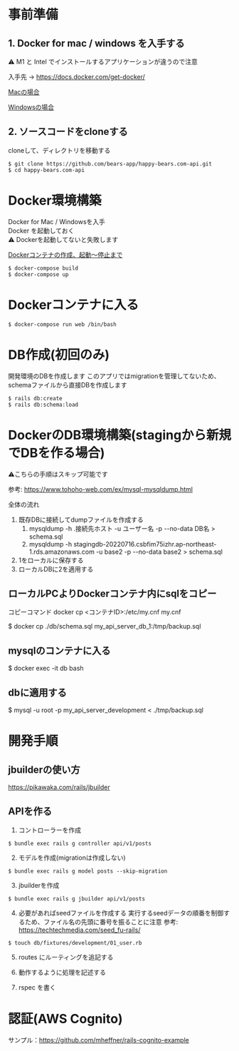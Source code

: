 # 事前準備
## 1. Docker for mac / windows を入手する

⚠ M1 と Intel でインストールするアプリケーションが違うので注意

入手先 -> https://docs.docker.com/get-docker/

[Macの場合](https://docs.docker.com/desktop/install/mac-install/)

[Windowsの場合](https://docs.docker.com/desktop/install/windows-install/)

## 2. ソースコードをcloneする

cloneして、ディレクトリを移動する
```shell
$ git clone https://github.com/bears-app/happy-bears.com-api.git
$ cd happy-bears.com-api
```

# Docker環境構築

Docker for Mac / Windowsを入手  
Docker を起動しておく  
⚠ Dockerを起動してないと失敗します  

[Dockerコンテナの作成、起動〜停止まで](https://qiita.com/kooohei/items/0e788a2ce8c30f9dba53)

```shell
$ docker-compose build
$ docker-compose up
```

# Dockerコンテナに入る

```
$ docker-compose run web /bin/bash
```

# DB作成(初回のみ)

開発環境のDBを作成します
このアプリではmigrationを管理してないため、schemaファイルから直接DBを作成します

```shell
$ rails db:create
$ rails db:schema:load
```

# DockerのDB環境構築(stagingから新規でDBを作る場合)

⚠こちらの手順はスキップ可能です

参考: https://www.tohoho-web.com/ex/mysql-mysqldump.html

全体の流れ
1. 既存DBに接続してdumpファイルを作成する
   1. mysqldump -h .接続先ホスト -u ユーザー名 -p --no-data DB名 > schema.sql
   2. mysqldump -h stagingdb-20220716.csbfim75izhr.ap-northeast-1.rds.amazonaws.com -u base2 -p --no-data base2 > schema.sql
2. 1をローカルに保存する
3. ローカルDBに2を適用する

## ローカルPCよりDockerコンテナ内にsqlをコピー

コピーコマンド
docker cp <コンテナID>:/etc/my.cnf my.cnf

$ docker cp ./db/schema.sql my_api_server_db_1:/tmp/backup.sql

## mysqlのコンテナに入る
$ docker exec -it db bash

## dbに適用する
$ mysql -u root -p my_api_server_development < ./tmp/backup.sql

# 開発手順

## jbuilderの使い方
https://pikawaka.com/rails/jbuilder

## APIを作る
1. コントローラーを作成
```
$ bundle exec rails g controller api/v1/posts
```

2. モデルを作成(migrationは作成しない)
```
$ bundle exec rails g model posts --skip-migration
```

3. jbuilderを作成
```
$ bundle exec rails g jbuilder api/v1/posts
```

4. 必要があればseedファイルを作成する
実行するseedデータの順番を制御するため、ファイル名の先頭に番号を振ることに注意
参考: https://techtechmedia.com/seed_fu-rails/
```
$ touch db/fixtures/development/01_user.rb
```

5. routes にルーティングを追記する

6. 動作するように処理を記述する 

7. rspec を書く

# 認証(AWS Cognito)
サンプル：https://github.com/mheffner/rails-cognito-example

